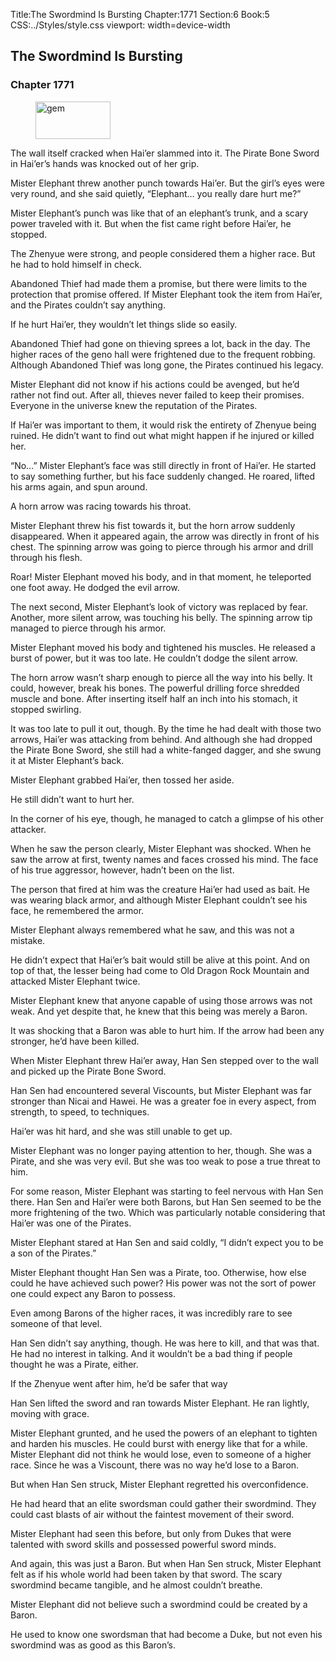 Title:The Swordmind Is Bursting 
Chapter:1771 
Section:6 
Book:5 
CSS:../Styles/style.css 
viewport: width=device-width
  
## The Swordmind Is Bursting
### Chapter 1771 
<figure>
	<img src="../Images/gem.gif" alt="gem" id="gem" width="120" height="60" />
</figure>
  

  
  The wall itself cracked when Hai’er slammed into it. The Pirate Bone Sword in Hai’er’s hands was knocked out of her grip.

Mister Elephant threw another punch towards Hai’er. But the girl’s eyes were very round, and she said quietly, “Elephant… you really dare hurt me?”

Mister Elephant’s punch was like that of an elephant’s trunk, and a scary power traveled with it. But when the fist came right before Hai’er, he stopped.

The Zhenyue were strong, and people considered them a higher race. But he had to hold himself in check.

Abandoned Thief had made them a promise, but there were limits to the protection that promise offered. If Mister Elephant took the item from Hai’er, and the Pirates couldn’t say anything.

If he hurt Hai’er, they wouldn’t let things slide so easily.

Abandoned Thief had gone on thieving sprees a lot, back in the day. The higher races of the geno hall were frightened due to the frequent robbing. Although Abandoned Thief was long gone, the Pirates continued his legacy.

Mister Elephant did not know if his actions could be avenged, but he’d rather not find out. After all, thieves never failed to keep their promises. Everyone in the universe knew the reputation of the Pirates.

If Hai’er was important to them, it would risk the entirety of Zhenyue being ruined. He didn’t want to find out what might happen if he injured or killed her.

“No…” Mister Elephant’s face was still directly in front of Hai’er. He started to say something further, but his face suddenly changed. He roared, lifted his arms again, and spun around.

A horn arrow was racing towards his throat.

Mister Elephant threw his fist towards it, but the horn arrow suddenly disappeared. When it appeared again, the arrow was directly in front of his chest. The spinning arrow was going to pierce through his armor and drill through his flesh.

Roar! Mister Elephant moved his body, and in that moment, he teleported one foot away. He dodged the evil arrow.

The next second, Mister Elephant’s look of victory was replaced by fear. Another, more silent arrow, was touching his belly. The spinning arrow tip managed to pierce through his armor.

Mister Elephant moved his body and tightened his muscles. He released a burst of power, but it was too late. He couldn’t dodge the silent arrow.

The horn arrow wasn’t sharp enough to pierce all the way into his belly. It could, however, break his bones. The powerful drilling force shredded muscle and bone. After inserting itself half an inch into his stomach, it stopped swirling.

It was too late to pull it out, though. By the time he had dealt with those two arrows, Hai’er was attacking from behind. And although she had dropped the Pirate Bone Sword, she still had a white-fanged dagger, and she swung it at Mister Elephant’s back.

Mister Elephant grabbed Hai’er, then tossed her aside.

He still didn’t want to hurt her.

In the corner of his eye, though, he managed to catch a glimpse of his other attacker.

When he saw the person clearly, Mister Elephant was shocked. When he saw the arrow at first, twenty names and faces crossed his mind. The face of his true aggressor, however, hadn’t been on the list.

The person that fired at him was the creature Hai’er had used as bait. He was wearing black armor, and although Mister Elephant couldn’t see his face, he remembered the armor.

Mister Elephant always remembered what he saw, and this was not a mistake.

He didn’t expect that Hai’er’s bait would still be alive at this point. And on top of that, the lesser being had come to Old Dragon Rock Mountain and attacked Mister Elephant twice.

Mister Elephant knew that anyone capable of using those arrows was not weak. And yet despite that, he knew that this being was merely a Baron.

It was shocking that a Baron was able to hurt him. If the arrow had been any stronger, he’d have been killed.

When Mister Elephant threw Hai’er away, Han Sen stepped over to the wall and picked up the Pirate Bone Sword.

Han Sen had encountered several Viscounts, but Mister Elephant was far stronger than Nicai and Hawei. He was a greater foe in every aspect, from strength, to speed, to techniques.

Hai’er was hit hard, and she was still unable to get up.

Mister Elephant was no longer paying attention to her, though. She was a Pirate, and she was very evil. But she was too weak to pose a true threat to him.

For some reason, Mister Elephant was starting to feel nervous with Han Sen there. Han Sen and Hai’er were both Barons, but Han Sen seemed to be the more frightening of the two. Which was particularly notable considering that Hai’er was one of the Pirates.

Mister Elephant stared at Han Sen and said coldly, “I didn’t expect you to be a son of the Pirates.”

Mister Elephant thought Han Sen was a Pirate, too. Otherwise, how else could he have achieved such power? His power was not the sort of power one could expect any Baron to possess.

Even among Barons of the higher races, it was incredibly rare to see someone of that level.

Han Sen didn’t say anything, though. He was here to kill, and that was that. He had no interest in talking. And it wouldn’t be a bad thing if people thought he was a Pirate, either.

If the Zhenyue went after him, he’d be safer that way

Han Sen lifted the sword and ran towards Mister Elephant. He ran lightly, moving with grace.

Mister Elephant grunted, and he used the powers of an elephant to tighten and harden his muscles. He could burst with energy like that for a while. Mister Elephant did not think he would lose, even to someone of a higher race. Since he was a Viscount, there was no way he’d lose to a Baron.

But when Han Sen struck, Mister Elephant regretted his overconfidence.

He had heard that an elite swordsman could gather their swordmind. They could cast blasts of air without the faintest movement of their sword.

Mister Elephant had seen this before, but only from Dukes that were talented with sword skills and possessed powerful sword minds.

And again, this was just a Baron. But when Han Sen struck, Mister Elephant felt as if his whole world had been taken by that sword. The scary swordmind became tangible, and he almost couldn’t breathe.

Mister Elephant did not believe such a swordmind could be created by a Baron.

He used to know one swordsman that had become a Duke, but not even his swordmind was as good as this Baron’s.
